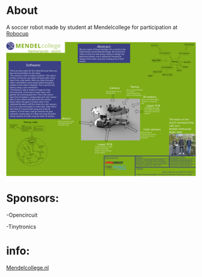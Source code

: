 # About
A soccer robot made by student at Mendelcollege for participation at [Robocup](https://www.robocup.org/leagues/18)



![poster](https://github.com/ableTI/robotica/blob/main/poster.svg)

# Sponsors:

  -Opencircuit
  
  -Tinytronics
  
# info:

  [Mendelcollege.nl](https://mendelcollege.nl/ontdek-je-talenten/robotica-en-beta/)
